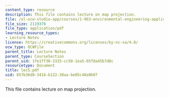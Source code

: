 ```yaml
---
content_type: resource
description: This file contains lecture on map projection.
file: /ol-ocw-studio-app/courses/1-963-environmental-engineering-applications-of-geographic-information-systems-fall-2004/857b36d03416b12230aabe05c48e0b07_lec5.pdf
file_size: 2119378
file_type: application/pdf
learning_resource_types:
- Lecture Notes
license: https://creativecommons.org/licenses/by-nc-sa/4.0/
ocw_type: OCWFile
parent_title: Lecture Notes
parent_type: CourseSection
parent_uid: 1fe1ff38-3315-cc50-1ea5-05f8a45b7d8c
resourcetype: Document
title: lec5.pdf
uid: 857b36d0-3416-b122-30aa-be05c48e0b07
---
```

This file contains lecture on map projection.